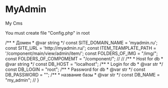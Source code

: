 MyAdmin
=======

My Cms

You must create file "Config.php" in root

<?php

/**
 * Config of application
 *
 * @author Nikolay Tereschenko
 */
class Config {

// <editor-fold defaultstate="collapsed" desc="Syte config (domain, url & other)">
	/**
	 * Домен
	 * @var string
	 */
	const SITE_DOMAIN_NAME = 'myadmin.ru';
	const SITE_URL = 'http://myadmin.ru/';
	const ITEM_TEAMPLATE_PATH = '/component/main/view/admin/item/';
	const FOLDERS_OF_IMG = "/img/";
	const FOLDERS_OF_COMPOMEMT = "/component/";
// </editor-fold>
// <editor-fold defaultstate="collapsed" desc="Data Base config ( login, password & other )">
	/**
	 * Host for db
	 * @var string
	 */
	const DB_HOST = "localhost";

	/**
	 * Login for db
	 * @var str
	 */
	const DB_LOGIN = "root";

	/**
	 * Password for db
	 * @var str
	 */
	const DB_PASSWORD = "";

	/**
	 * название базы
	 * @var str
	 */
	const DB_NAME = "my_admin";

// </editor-fold>


}